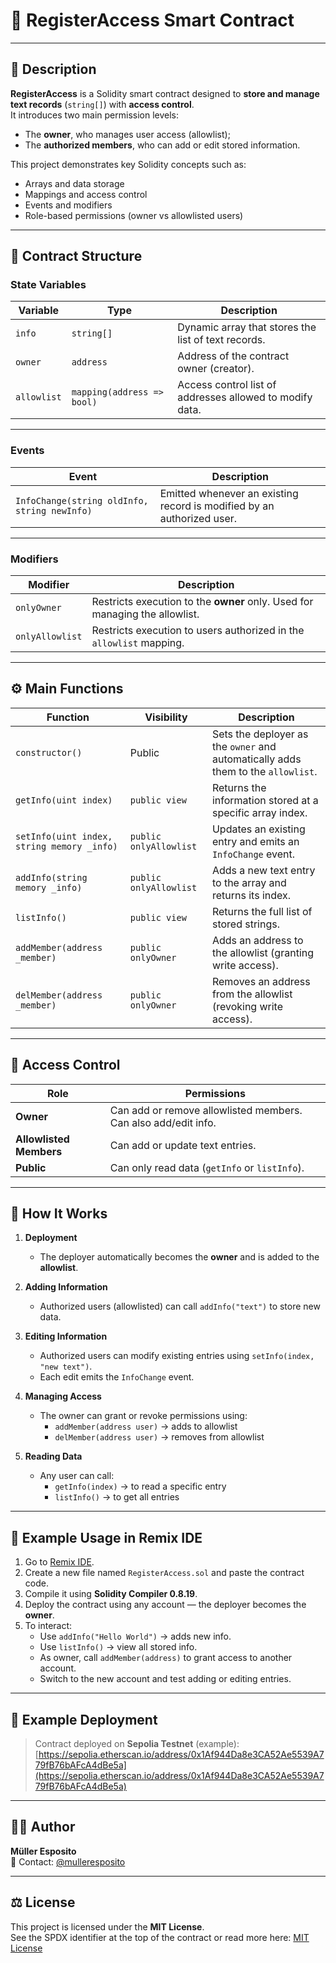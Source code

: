 # 🔐 RegisterAccess Smart Contract

---

## 📖 Description

**RegisterAccess** is a Solidity smart contract designed to **store and manage text records** (`string[]`) with **access control**.  
It introduces two main permission levels:
- The **owner**, who manages user access (allowlist);
- The **authorized members**, who can add or edit stored information.

This project demonstrates key Solidity concepts such as:
- Arrays and data storage  
- Mappings and access control  
- Events and modifiers  
- Role-based permissions (owner vs allowlisted users)

---

## 🧱 Contract Structure

### State Variables

| Variable | Type | Description |
|-----------|------|-------------|
| `info` | `string[]` | Dynamic array that stores the list of text records. |
| `owner` | `address` | Address of the contract owner (creator). |
| `allowlist` | `mapping(address => bool)` | Access control list of addresses allowed to modify data. |

---

### Events

| Event | Description |
|--------|-------------|
| `InfoChange(string oldInfo, string newInfo)` | Emitted whenever an existing record is modified by an authorized user. |

---

### Modifiers

| Modifier | Description |
|-----------|-------------|
| `onlyOwner` | Restricts execution to the **owner** only. Used for managing the allowlist. |
| `onlyAllowlist` | Restricts execution to users authorized in the `allowlist` mapping. |

---

## ⚙️ Main Functions

| Function | Visibility | Description |
|-----------|-------------|-------------|
| `constructor()` | Public | Sets the deployer as the `owner` and automatically adds them to the `allowlist`. |
| `getInfo(uint index)` | `public view` | Returns the information stored at a specific array index. |
| `setInfo(uint index, string memory _info)` | `public onlyAllowlist` | Updates an existing entry and emits an `InfoChange` event. |
| `addInfo(string memory _info)` | `public onlyAllowlist` | Adds a new text entry to the array and returns its index. |
| `listInfo()` | `public view` | Returns the full list of stored strings. |
| `addMember(address _member)` | `public onlyOwner` | Adds an address to the allowlist (granting write access). |
| `delMember(address _member)` | `public onlyOwner` | Removes an address from the allowlist (revoking write access). |

---

## 🔐 Access Control

| Role | Permissions |
|-------|-------------|
| **Owner** | Can add or remove allowlisted members. Can also add/edit info. |
| **Allowlisted Members** | Can add or update text entries. |
| **Public** | Can only read data (`getInfo` or `listInfo`). |

---

## 🔁 How It Works

1. **Deployment**
   - The deployer automatically becomes the **owner** and is added to the **allowlist**.

2. **Adding Information**
   - Authorized users (allowlisted) can call `addInfo("text")` to store new data.

3. **Editing Information**
   - Authorized users can modify existing entries using `setInfo(index, "new text")`.  
   - Each edit emits the `InfoChange` event.

4. **Managing Access**
   - The owner can grant or revoke permissions using:
     - `addMember(address user)` → adds to allowlist
     - `delMember(address user)` → removes from allowlist

5. **Reading Data**
   - Any user can call:
     - `getInfo(index)` → to read a specific entry
     - `listInfo()` → to get all entries

---

## 🧪 Example Usage in Remix IDE

1. Go to [Remix IDE](https://remix.ethereum.org/).  
2. Create a new file named `RegisterAccess.sol` and paste the contract code.  
3. Compile it using **Solidity Compiler 0.8.19**.  
4. Deploy the contract using any account — the deployer becomes the **owner**.  
5. To interact:
   - Use `addInfo("Hello World")` → adds new info.  
   - Use `listInfo()` → view all stored info.  
   - As owner, call `addMember(address)` to grant access to another account.  
   - Switch to the new account and test adding or editing entries.

---

## 🔗 Example Deployment

> Contract deployed on **Sepolia Testnet** (example):  
> [https://sepolia.etherscan.io/address/0x1Af944Da8e3CA52Ae5539A779fB76bAFcA4dBe5a](https://sepolia.etherscan.io/address/0x1Af944Da8e3CA52Ae5539A779fB76bAFcA4dBe5a)


---

## 👨‍💻 Author

**Müller Esposito**  
📧 Contact: [@mulleresposito](https://github.com/mulleresposito)

---

## ⚖️ License

This project is licensed under the **MIT License**.  
See the SPDX identifier at the top of the contract or read more here: [MIT License](https://opensource.org/licenses/MIT)
